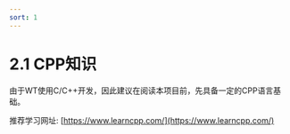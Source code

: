 ```yaml
---
sort: 1
---
```


# 2.1 CPP知识

由于WT使用C/C++开发，因此建议在阅读本项目前，先具备一定的CPP语言基础。

推荐学习网址: [https://www.learncpp.com/](https://www.learncpp.com/)